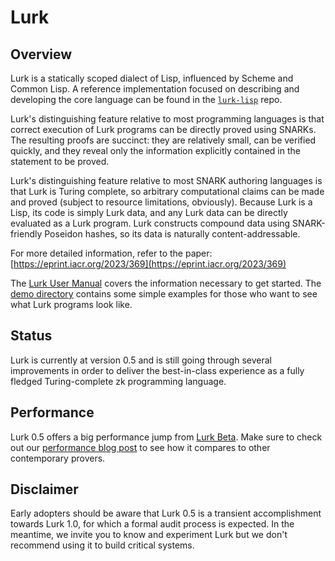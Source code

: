 # Lurk

## Overview

Lurk is a statically scoped dialect of Lisp, influenced by Scheme and Common Lisp. A reference implementation focused on describing and developing the core language can be found in the [`lurk-lisp`](https://github.com/argumentcomputer/lurk-lisp) repo.

Lurk's distinguishing feature relative to most programming languages is that correct execution of Lurk programs can be directly proved using SNARKs. The resulting proofs are succinct: they are relatively small, can be verified quickly, and they reveal only the information explicitly contained in the statement to be proved.

Lurk's distinguishing feature relative to most SNARK authoring languages is that Lurk is Turing complete, so arbitrary computational claims can be made and proved (subject to resource limitations, obviously). Because Lurk is a Lisp, its code is simply Lurk data, and any Lurk data can be directly evaluated as a Lurk program. Lurk constructs compound data using SNARK-friendly Poseidon hashes, so its data is naturally content-addressable.

For more detailed information, refer to the paper: [https://eprint.iacr.org/2023/369](https://eprint.iacr.org/2023/369)

The [Lurk User Manual](https://docs.argument.xyz/) covers the information necessary to get started.
The [demo directory](demo/) contains some simple examples for those who want to see what Lurk programs look like.

## Status

Lurk is currently at version 0.5 and is still going through several improvements in order to deliver the best-in-class experience as a fully fledged Turing-complete zk programming language.

## Performance

Lurk 0.5 offers a big performance jump from [Lurk Beta](https://github.com/argumentcomputer/lurk-beta).
Make sure to check out our [performance blog post](https://argument.xyz/blog/perf-2024/) to see how it compares to other contemporary provers.

## Disclaimer

Early adopters should be aware that Lurk 0.5 is a transient accomplishment towards Lurk 1.0, for which a formal audit process is expected.
In the meantime, we invite you to know and experiment Lurk but we don't recommend using it to build critical systems.
